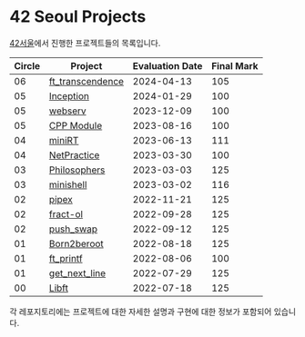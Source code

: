 # 42 Seoul Projects

[42서울](https://42seoul.kr/seoul42/main/view)에서 진행한 프로젝트들의 목록입니다.

| Circle | Project                                             | Evaluation Date | Final Mark |
|--------|-----------------------------------------------------|-----------------|------------|
| 06     | [ft_transcendence](https://github.com/bukdu7seong/FE) | 2024-04-13      | 105        |
| 05     | [Inception](https://github.com/hleesa/Inception)                | 2024-01-29      | 100        |
| 05     | [webserv](https://github.com/hleesa/webserv)                    | 2023-12-09      | 100        |
| 05     | [CPP Module](https://github.com/hleesa/CPP_Module)              | 2023-08-16      | 100        |
| 04     | [miniRT](https://github.com/hleesa/miniRT)                      | 2023-06-13      | 111        |
| 04     | [NetPractice](https://github.com/hleesa/NetPractice)            | 2023-03-30      | 100        |
| 03     | [Philosophers](https://github.com/hleesa/Philosophers)          | 2023-03-03      | 125        |
| 03     | [minishell](https://github.com/hleesa/minishell)                | 2023-03-02      | 116        |
| 02     | [pipex](https://github.com/hleesa/pipex)                        | 2022-11-21      | 125        |
| 02     | [fract-ol](https://github.com/hleesa/fract-ol)                  | 2022-09-28      | 125        |
| 02     | [push_swap](https://github.com/hleesa/push_swap)                | 2022-09-12      | 125        |
| 01     | [Born2beroot](https://github.com/hleesa/Born2beroot)            | 2022-08-18      | 125        |
| 01     | [ft_printf](https://github.com/hleesa/ft_printf)                | 2022-08-06      | 100        |
| 01     | [get_next_line](https://github.com/hleesa/get_next_line)        | 2022-07-29      | 125        |
| 00     | [Libft](https://github.com/hleesa/Libft)                        | 2022-07-18      | 125        |


각 레포지토리에는 프로젝트에 대한 자세한 설명과 구현에 대한 정보가 포함되어 있습니다.
